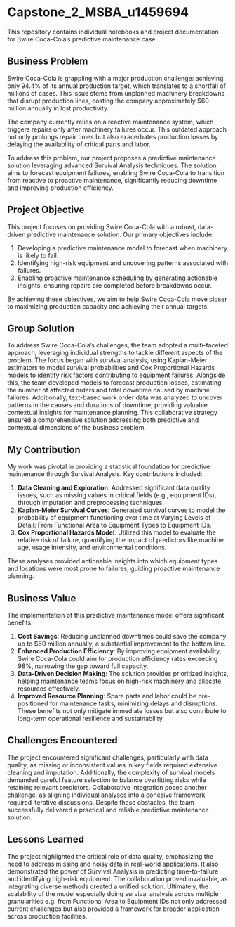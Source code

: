 # Capstone_2_MSBA_u1459694
This repository contains individual notebooks and project documentation for Swire Coca-Cola’s predictive maintenance case.

## **Business Problem**
Swire Coca-Cola is grappling with a major production challenge: achieving only 94.4% of its annual production target, which translates to a shortfall of millions of cases. This issue stems from unplanned machinery breakdowns that disrupt production lines, costing the company approximately $60 million annually in lost productivity.

The company currently relies on a reactive maintenance system, which triggers repairs only after machinery failures occur. This outdated approach not only prolongs repair times but also exacerbates production losses by delaying the availability of critical parts and labor.

To address this problem, our project proposes a predictive maintenance solution leveraging advanced Survival Analysis techniques. The solution aims to forecast equipment failures, enabling Swire Coca-Cola to transition from reactive to proactive maintenance, significantly reducing downtime and improving production efficiency.

## **Project Objective**
This project focuses on providing Swire Coca-Cola with a robust, data-driven predictive maintenance solution. Our primary objectives include:

1. Developing a predictive maintenance model to forecast when machinery is likely to fail.
2. Identifying high-risk equipment and uncovering patterns associated with failures.
3. Enabling proactive maintenance scheduling by generating actionable insights, ensuring repairs are completed before breakdowns occur.

By achieving these objectives, we aim to help Swire Coca-Cola move closer to maximizing production capacity and achieving their annual targets.

## **Group Solution**
To address Swire Coca-Cola’s challenges, the team adopted a multi-faceted approach, leveraging individual strengths to tackle different aspects of the problem. The focus began with survival analysis, using Kaplan-Meier estimators to model survival probabilities and Cox Proportional Hazards models to identify risk factors contributing to equipment failures. Alongside this, the team developed models to forecast production losses, estimating the number of affected orders and total downtime caused by machine failures. Additionally, text-based work order data was analyzed to uncover patterns in the causes and durations of downtime, providing valuable contextual insights for maintenance planning. This collaborative strategy ensured a comprehensive solution addressing both predictive and contextual dimensions of the business problem.

## **My Contribution**
My work was pivotal in providing a statistical foundation for predictive maintenance through Survival Analysis. Key contributions included:

1. **Data Cleaning and Exploration**: Addressed significant data quality issues, such as missing values in critical fields (e.g., equipment IDs), through imputation and preprocessing techniques.
2. **Kaplan-Meier Survival Curves**: Generated survival curves to model the probability of equipment functioning over time at Varying Levels of Detail: From Functional Area to Equipment Types to Equipment IDs.
3. **Cox Proportional Hazards Model**: Utilized this model to evaluate the relative risk of failure, quantifying the impact of predictors like machine age, usage intensity, and environmental conditions.

These analyses provided actionable insights into which equipment types and locations were most prone to failures, guiding proactive maintenance planning.

## **Business Value**
The implementation of this predictive maintenance model offers significant benefits:
1. **Cost Savings**: Reducing unplanned downtimes could save the company up to $60 million annually, a substantial improvement to the bottom line.
2. **Enhanced Production Efficiency**: By improving equipment availability, Swire Coca-Cola could aim for production efficiency rates exceeding 98%, narrowing the gap toward full capacity.
3. **Data-Driven Decision Making**: The solution provides prioritized insights, helping maintenance teams focus on high-risk machinery and allocate resources effectively.
4. **Improved Resource Planning**: Spare parts and labor could be pre-positioned for maintenance tasks, minimizing delays and disruptions.
These benefits not only mitigate immediate losses but also contribute to long-term operational resilience and sustainability.

## **Challenges Encountered**
The project encountered significant challenges, particularly with data quality, as missing or inconsistent values in key fields required extensive cleaning and imputation. Additionally, the complexity of survival models demanded careful feature selection to balance overfitting risks while retaining relevant predictors. Collaborative integration posed another challenge, as aligning individual analyses into a cohesive framework required iterative discussions. Despite these obstacles, the team successfully delivered a practical and reliable predictive maintenance solution.

## **Lessons Learned**
The project highlighted the critical role of data quality, emphasizing the need to address missing and noisy data in real-world applications. It also demonstrated the power of Survival Analysis in predicting time-to-failure and identifying high-risk equipment. The collaboration proved invaluable, as integrating diverse methods created a unified solution. Ultimately, the scalability of the model especially doing survival analysis across multiple granularities e.g. from Functional Area to Equipment IDs not only addressed current challenges but also provided a framework for broader application across production facilities.

